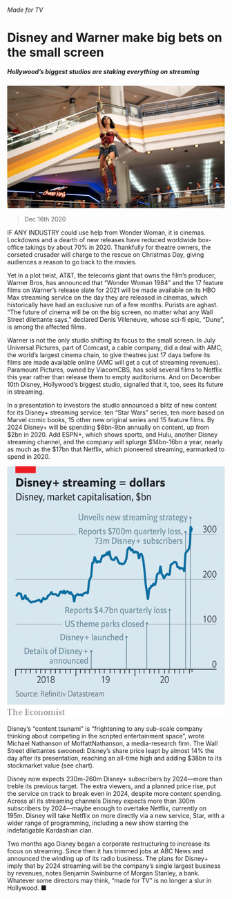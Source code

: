 ###### Made for TV

# Disney and Warner make big bets on the small screen 

##### Hollywood’s biggest studios are staking everything on streaming 

![image](images/20201219_WBP501.jpg) 

> Dec 16th 2020 


IF ANY INDUSTRY could use help from Wonder Woman, it is cinemas. Lockdowns and a dearth of new releases have reduced worldwide box-office takings by about 70% in 2020. Thankfully for theatre owners, the corseted crusader will charge to the rescue on Christmas Day, giving audiences a reason to go back to the movies.


Yet in a plot twist, AT&amp;T, the telecoms giant that owns the film’s producer, Warner Bros, has announced that “Wonder Woman 1984” and the 17 feature films on Warner’s release slate for 2021 will be made available on its HBO Max streaming service on the day they are released in cinemas, which historically have had an exclusive run of a few months. Purists are aghast. “The future of cinema will be on the big screen, no matter what any Wall Street dilettante says,” declared Denis Villeneuve, whose sci-fi epic, “Dune”, is among the affected films.



Warner is not the only studio shifting its focus to the small screen. In July Universal Pictures, part of Comcast, a cable company, did a deal with AMC, the world’s largest cinema chain, to give theatres just 17 days before its films are made available online (AMC will get a cut of streaming revenues). Paramount Pictures, owned by ViacomCBS, has sold several films to Netflix this year rather than release them to empty auditoriums. And on December 10th Disney, Hollywood’s biggest studio, signalled that it, too, sees its future in streaming.


In a presentation to investors the studio announced a blitz of new content for its Disney+ streaming service: ten “Star Wars” series, ten more based on Marvel comic books, 15 other new original series and 15 feature films. By 2024 Disney+ will be spending $8bn-9bn annually on content, up from $2bn in 2020. Add ESPN+, which shows sports, and Hulu, another Disney streaming channel, and the company will splurge $14bn-16bn a year, nearly as much as the $17bn that Netflix, which pioneered streaming, earmarked to spend in 2020.

![image](images/20201219_WBC154.png) 



Disney’s “content tsunami” is “frightening to any sub-scale company thinking about competing in the scripted entertainment space”, wrote Michael Nathanson of MoffattNathanson, a media-research firm. The Wall Street dilettantes swooned: Disney’s share price leapt by almost 14% the day after its presentation, reaching an all-time high and adding $38bn to its stockmarket value (see chart).


Disney now expects 230m-260m Disney+ subscribers by 2024—more than treble its previous target. The extra viewers, and a planned price rise, put the service on track to break even in 2024, despite more content spending. Across all its streaming channels Disney expects more than 300m subscribers by 2024—maybe enough to overtake Netflix, currently on 195m. Disney will take Netflix on more directly via a new service, Star, with a wider range of programming, including a new show starring the indefatigable Kardashian clan.


Two months ago Disney began a corporate restructuring to increase its focus on streaming. Since then it has trimmed jobs at ABC News and announced the winding up of its radio business. The plans for Disney+ imply that by 2024 streaming will be the company’s single largest business by revenues, notes Benjamin Swinburne of Morgan Stanley, a bank. Whatever some directors may think, “made for TV” is no longer a slur in Hollywood. ■

